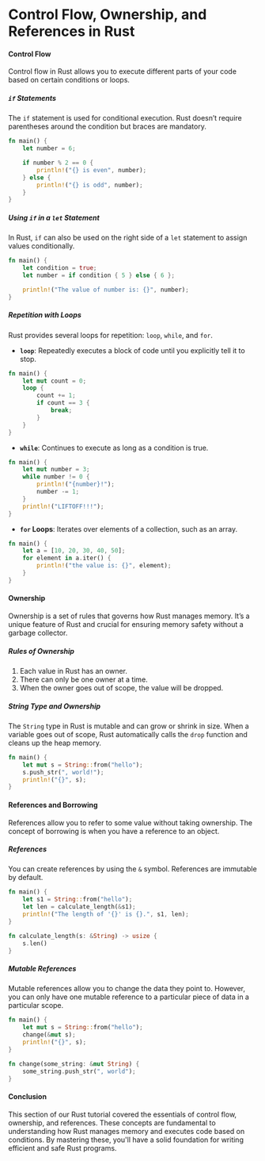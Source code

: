# **Control Flow, Ownership, and References in Rust**

#### **Control Flow**

Control flow in Rust allows you to execute different parts of your code based on certain conditions or loops.

##### **`if` Statements**

The `if` statement is used for conditional execution. Rust doesn’t require parentheses around the condition but braces are mandatory.

```rust
fn main() {
    let number = 6;

    if number % 2 == 0 {
        println!("{} is even", number);
    } else {
        println!("{} is odd", number);
    }
}
```

##### **Using `if` in a `let` Statement**

In Rust, `if` can also be used on the right side of a `let` statement to assign values conditionally.

```rust
fn main() {
    let condition = true;
    let number = if condition { 5 } else { 6 };

    println!("The value of number is: {}", number);
}
```

##### **Repetition with Loops**

Rust provides several loops for repetition: `loop`, `while`, and `for`.

- **`loop`**: Repeatedly executes a block of code until you explicitly tell it to stop.

```rust
fn main() {
    let mut count = 0;
    loop {
        count += 1;
        if count == 3 {
            break;
        }
    }
}
```

- **`while`**: Continues to execute as long as a condition is true.

```rust
fn main() {
    let mut number = 3;
    while number != 0 {
        println!("{number}!");
        number -= 1;
    }
    println!("LIFTOFF!!!");
}
```

- **`for` Loops**: Iterates over elements of a collection, such as an array.

```rust
fn main() {
    let a = [10, 20, 30, 40, 50];
    for element in a.iter() {
        println!("the value is: {}", element);
    }
}
```

#### **Ownership**

Ownership is a set of rules that governs how Rust manages memory. It’s a unique feature of Rust and crucial for ensuring memory safety without a garbage collector.

##### **Rules of Ownership**

1. Each value in Rust has an owner.
2. There can only be one owner at a time.
3. When the owner goes out of scope, the value will be dropped.

##### **String Type and Ownership**

The `String` type in Rust is mutable and can grow or shrink in size. When a variable goes out of scope, Rust automatically calls the `drop` function and cleans up the heap memory.

```rust
fn main() {
    let mut s = String::from("hello");
    s.push_str(", world!");
    println!("{}", s);
}
```

#### **References and Borrowing**

References allow you to refer to some value without taking ownership. The concept of borrowing is when you have a reference to an object.

##### **References**

You can create references by using the `&` symbol. References are immutable by default.

```rust
fn main() {
    let s1 = String::from("hello");
    let len = calculate_length(&s1);
    println!("The length of '{}' is {}.", s1, len);
}

fn calculate_length(s: &String) -> usize {
    s.len()
}
```

##### **Mutable References**

Mutable references allow you to change the data they point to. However, you can only have one mutable reference to a particular piece of data in a particular scope.

```rust
fn main() {
    let mut s = String::from("hello");
    change(&mut s);
    println!("{}", s);
}

fn change(some_string: &mut String) {
    some_string.push_str(", world");
}
```

#### **Conclusion**

This section of our Rust tutorial covered the essentials of control flow, ownership, and references. These concepts are fundamental to understanding how Rust manages memory and executes code based on conditions. By mastering these, you'll have a solid foundation for writing efficient and safe Rust programs.
